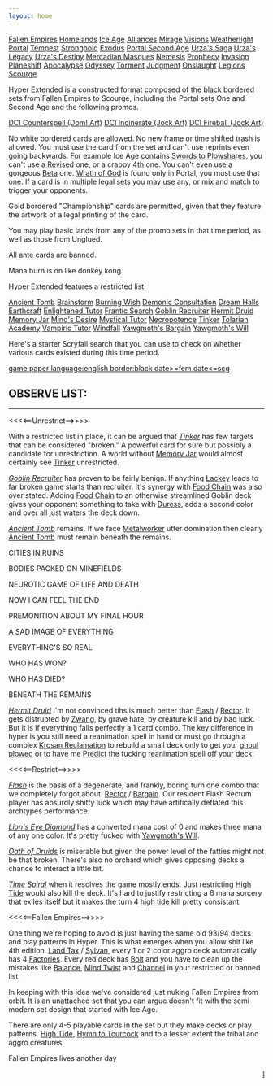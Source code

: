 ```yaml
---
layout: home
---
```


<div id="set-list">
    <a href="https://scryfall.com/sets/fem"><i class="ss ss-4x ss-fw ss-fem"></i>Fallen Empires</a>
    <a href="https://scryfall.com/sets/hml"><i class="ss ss-4x ss-fw ss-hml"></i>Homelands</a>
    <a href="https://scryfall.com/sets/ice"><i class="ss ss-4x ss-fw ss-ice"></i>Ice Age</a>
    <a href="https://scryfall.com/sets/all"><i class="ss ss-4x ss-fw ss-all"></i>Alliances</a>
    <a href="https://scryfall.com/sets/mir"><i class="ss ss-4x ss-fw ss-mir"></i>Mirage</a>
    <a href="https://scryfall.com/sets/vis"><i class="ss ss-4x ss-fw ss-vis"></i>Visions</a>
    <a href="https://scryfall.com/sets/wth"><i class="ss ss-4x ss-fw ss-wth"></i>Weatherlight</a>
    <a href="https://scryfall.com/sets/por"><i class="ss ss-4x ss-fw ss-por"></i>Portal</a>
    <a href="https://scryfall.com/sets/tmp"><i class="ss ss-4x ss-fw ss-tmp"></i>Tempest</a>
    <a href="https://scryfall.com/sets/sth"><i class="ss ss-4x ss-fw ss-sth"></i>Stronghold</a>
    <a href="https://scryfall.com/sets/exo"><i class="ss ss-4x ss-fw ss-exo"></i>Exodus</a>
    <a href="https://scryfall.com/sets/p02"><i class="ss ss-4x ss-fw ss-p02"></i>Portal Second Age</a>
    <a href="https://scryfall.com/sets/usg"><i class="ss ss-4x ss-fw ss-usg"></i>Urza's Saga</a>
    <a href="https://scryfall.com/sets/ulg"><i class="ss ss-4x ss-fw ss-ulg"></i>Urza's Legacy</a>
    <a href="https://scryfall.com/sets/uds"><i class="ss ss-4x ss-fw ss-uds"></i>Urza's Destiny</a>
    <a href="https://scryfall.com/sets/mmq"><i class="ss ss-4x ss-fw ss-mmq"></i>Mercadian Masques</a>
    <a href="https://scryfall.com/sets/nem"><i class="ss ss-4x ss-fw ss-nem"></i>Nemesis</a>
    <a href="https://scryfall.com/sets/pcy"><i class="ss ss-4x ss-fw ss-pcy"></i>Prophecy</a>
    <a href="https://scryfall.com/sets/inv"><i class="ss ss-4x ss-fw ss-inv"></i>Invasion</a>
    <a href="https://scryfall.com/sets/pls"><i class="ss ss-4x ss-fw ss-pls"></i>Planeshift</a>
    <a href="https://scryfall.com/sets/apc"><i class="ss ss-4x ss-fw ss-apc"></i>Apocalypse</a>
    <a href="https://scryfall.com/sets/ody"><i class="ss ss-4x ss-fw ss-ody"></i>Odyssey</a>
    <a href="https://scryfall.com/sets/tor"><i class="ss ss-4x ss-fw ss-tor"></i>Torment</a>
    <a href="https://scryfall.com/sets/jud"><i class="ss ss-4x ss-fw ss-jud"></i>Judgment</a>
    <a href="https://scryfall.com/sets/ons"><i class="ss ss-4x ss-fw ss-ons"></i>Onslaught</a>
    <a href="https://scryfall.com/sets/lgn"><i class="ss ss-4x ss-fw ss-lgn"></i>Legions</a>
    <a href="https://scryfall.com/sets/scg"><i class="ss ss-4x ss-fw ss-scg"></i>Scourge</a>
</div>

Hyper Extended is a constructed format composed of the black bordered sets from Fallen Empires to Scourge, including the Portal sets One and Second Age and the following promos.
<div id="promo-list">
    <a href="https://scryfall.com/card/plgm/1/counterspell">DCI Counterspell (Dom! Art)</a>
    <a href="https://scryfall.com/card/plgm/2/incinerate">DCI Incinerate (Jock Art)</a>
    <a href="https://scryfall.com/card/parl/7/fireball">DCI Fireball (Jock Art)</a>
</div>

No white bordered cards are allowed. No new frame or time shifted trash is allowed. You must use the card from the set and can't use reprints even going backwards. For example Ice Age contains <a href="https://scryfall.com/card/ice/54/swords-to-plowshares">Swords to Plowshares</a>, you can't use a <a href="https://scryfall.com/card/3ed/41/swords-to-plowshares">Revised</a> one, or a crappy <a href="https://scryfall.com/card/4ed/52/swords-to-plowshares">4th</a> one. You can't even use a gorgeous <a href="https://scryfall.com/card/leb/41/swords-to-plowshares">Beta</a> one. <a href="https://scryfall.com/card/por/39/wrath-of-god">Wrath of God</a> is found only in Portal, you must use that one. If a card is in multiple legal sets you may use any, or mix and match to trigger your opponents.

Gold bordered "Championship" cards are permitted, given that they feature the artwork of a legal printing of the card.

You may play basic lands from any of the promo sets in that time period, as well as those from Unglued.

All ante cards are banned.

Mana burn is on like donkey kong.

Hyper Extended features a restricted list:

<div id="restricted-list">
    <a href="https://scryfall.com/card/tmp/315/ancient-tomb">Ancient Tomb</a>
    <a href="https://scryfall.com/card/mmq/61/brainstorm">Brainstorm</a>
    <a href="https://scryfall.com/card/jud/83/burning-wish">Burning Wish</a>
    <a href="https://scryfall.com/card/ice/121/demonic-consultation">Demonic Consultation</a>
    <a href="https://scryfall.com/card/sth/28/dream-halls">Dream Halls</a>
    <a href="https://scryfall.com/card/tmp/222/earthcraft">Earthcraft</a>
    <a href="https://scryfall.com/card/mir/14/enlightened-tutor">Enlightened Tutor</a>
    <a href="https://scryfall.com/card/ulg/32/frantic-search">Frantic Search</a>
    <a href="https://scryfall.com/card/vis/80/goblin-recruiter">Goblin Recruiter</a>
    <a href="https://scryfall.com/card/sth/108/hermit-druid">Hermit Druid</a>
    <a href="https://scryfall.com/card/ulg/129/memory-jar">Memory Jar</a>
    <a href="https://scryfall.com/card/scg/41/minds-desire">Mind's Desire</a>
    <a href="https://scryfall.com/card/mir/80/mystical-tutor">Mystical Tutor</a>
    <a href="https://scryfall.com/card/ice/154/necropotence">Necropotence</a>
    <a href="https://scryfall.com/card/ulg/45/tinker">Tinker</a>
    <a href="https://scryfall.com/card/usg/330/tolarian-academy">Tolarian Academy</a>
    <a href="https://scryfall.com/card/vis/72/vampiric-tutor">Vampiric Tutor</a>
    <a href="https://scryfall.com/card/usg/111/windfall">Windfall</a>
    <a href="https://scryfall.com/card/uds/75/yawgmoths-bargain">Yawgmoth's Bargain</a>
    <a href="https://scryfall.com/card/usg/171/yawgmoths-will">Yawgmoth's Will</a>
</div>

Here's a starter Scryfall search that you can use to check on whether various cards existed during this time period.

<a href="https://scryfall.com/search?q=game%3Apaper+language%3Aenglish+border%3Ablack+date%3E%3Dfem+date%3C%3Dscg&unique=cards&as=grid&order=name">game:paper language:english border:black date>=fem date<=scg</a>

<h2>OBSERVE LIST:</h2>
<hr/>

<<<<==Unrestrict==>>>>

With a restricted list in place, it can be argued that *<a href="https://scryfall.com/card/ulg/45/tinker">Tinker</a>* has few targets that can be considered "broken." A powerful card for sure but possibly a candidate for unrestriction. A world without <a href="https://scryfall.com/card/ulg/129/memory-jar">Memory Jar</a> would almost certainly see <a href="https://scryfall.com/card/ulg/45/tinker">Tinker</a> unrestricted.

*<a href="https://scryfall.com/card/vis/80/goblin-recruiter">Goblin Recruiter</a>* has proven to be fairly benign. If anything <a href="https://scryfall.com/card/usg/190/goblin-lackey">Lackey</a> leads to far broken game starts than recruiter. It's synergy with <a href="https://scryfall.com/card/mmq/246/food-chain">Food Chain</a> was also over stated. Adding <a href="https://scryfall.com/card/mmq/246/food-chain">Food Chain</a> to an otherwise streamlined Goblin deck gives your opponent something to take with <a href="https://scryfall.com/card/usg/132/duress">Duress</a>, adds a second color and over all just waters the deck down.

*<a href="https://scryfall.com/card/tmp/315/ancient-tomb">Ancient Tomb</a>* remains. If we face <a href="https://scryfall.com/card/uds/135/metalworker">Metalworker</a> utter domination then clearly <a href="https://scryfall.com/card/tmp/315/ancient-tomb">Ancient Tomb</a> must remain beneath the remains.

CITIES IN RUINS

BODIES PACKED ON MINEFIELDS

NEUROTIC GAME OF LIFE AND DEATH

NOW I CAN FEEL THE END

PREMONITION ABOUT MY FINAL HOUR

A SAD IMAGE OF EVERYTHING

EVERYTHING'S SO REAL

WHO HAS WON?

WHO HAS DIED?

BENEATH THE REMAINS

*<a href="https://scryfall.com/card/sth/108/hermit-druid">Hermit Druid</a>* I'm not convinced tihs is much better than <a href="https://scryfall.com/card/mir/66/flash">Flash</a> / <a href="https://scryfall.com/card/uds/1/academy-rector">Rector</a>. It gets distrupted by <a href="https://scryfall.com/card/usg/132/duress">Zwang</a>, by grave hate, by creature kill and by bad luck. But it is if everything falls perfectly a 1 card combo. The key difference in hyper is you still need a reanimation spell in hand or must go through a complex <a href="https://scryfall.com/card/jud/122/krosan-reclamation">Krosan Reclamation</a> to rebuild a small deck only to get your <a href="https://scryfall.com/card/jud/73/sutured-ghoul">ghoul</a> <a href="https://scryfall.com/card/ice/54/swords-to-plowshares">plowed</a> or to have me <a href="https://scryfall.com/card/ody/94/predict">Predict</a> the fucking reanimation spell off your deck.

<<<<==Restrict==>>>>

*<a href="https://scryfall.com/card/mir/66/flash">Flash</a>* is the basis of a degenerate, and frankly, boring turn one combo that we completely forgot about. <a href="https://scryfall.com/card/uds/1/academy-rector">Rector</a> / <a href="https://scryfall.com/card/uds/75/yawgmoths-bargain">Bargain</a>. Our resident Flash Rectum player has absurdly shitty luck which may have artifically deflated this archtypes performance. 

*<a href="https://scryfall.com/card/mir/307/lions-eye-diamond">Lion's Eye Diamond</a>* has a converted mana cost of 0 and makes three mana of any one color. It's pretty fucked with <a href="https://scryfall.com/card/usg/171/yawgmoths-will">Yawgmoth's Will</a>.

*<a href="https://scryfall.com/card/exo/115/oath-of-druids">Oath of Druids</a>* is miserable but given the power level of the fatties might not be that broken. There's also no orchard which gives opposing decks a chance to interact a little bit.

*<a href="https://scryfall.com/card/usg/103/time-spiral">Time Spiral</a>* when it resolves the game mostly ends. Just restricting <a href="https://scryfall.com/card/fem/18b/high-tide">High Tide</a> would also kill the deck. It's hard to justify restricting a 6 mana sorcery that exiles itself but it makes the turn 4 <a href="https://scryfall.com/card/fem/18b/high-tide">high tide</a> kill pretty consistant.

<<<<==Fallen Empires==>>>>

One thing we're hoping to avoid is just having the same old 93/94 decks and play patterns in Hyper. This is what emerges when you allow shit like 4th edition. <a href="https://scryfall.com/card/4ed/34/land-tax">Land Tax</a> / <a href="https://scryfall.com/card/4ed/273/sylvan-library">Sylvan</a>, every 1 or 2 color aggro deck automatically has 4 <a href="https://scryfall.com/card/4ed/361/mishras-factory">Factories</a>. Every red deck has <a href="https://scryfall.com/card/4ed/208/lightning-bolt">Bolt</a> and you have to clean up the mistakes like <a href="https://scryfall.com/card/4ed/6/balance">Balance</a>, <a href="https://scryfall.com/card/4ed/147/mind-twist">Mind Twist</a> and <a href="https://scryfall.com/card/4ed/236/channel">Channel</a> in your restricted or banned list.

In keeping with this idea we've considered just nuking Fallen Empires from orbit. It is an unattached set that you can argue doesn't fit with the semi modern set design that started with Ice Age.

There are only 4-5 playable cards in the set but they make decks or play patterns. <a href="https://scryfall.com/card/fem/18b/high-tide">High Tide</a>, <a href="https://scryfall.com/card/fem/38c/hymn-to-tourach">Hymn to Tourcock</a> and to a lesser extent the tribal and aggro creatures.

Fallen Empires lives another day

<marquee><a class="blink" href="https://scryfall.com/card/fem/36/derelor">LONG LIVE DERELOR!</a></marquee>
